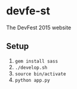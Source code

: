devfe-st
========

The DevFest 2015 website


Setup
-----

1. `gem install sass`
2. `./develop.sh`
3. `source bin/activate`
4. `python app.py`